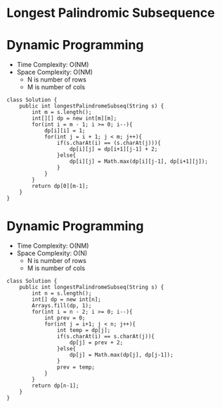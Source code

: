 # Longest Palindromic Subsequence

# Dynamic Programming

- Time Complexity: O(NM)
- Space Complexity: O(NM)
  - N is number of rows
  - M is number of cols

```
class Solution {
    public int longestPalindromeSubseq(String s) {
        int m = s.length();
        int[][] dp = new int[m][m];
        for(int i = m - 1; i >= 0; i--){
            dp[i][i] = 1;
            for(int j = i + 1; j < m; j++){
                if(s.charAt(i) == (s.charAt(j))){
                    dp[i][j] = dp[i+1][j-1] + 2;
                }else{
                    dp[i][j] = Math.max(dp[i][j-1], dp[i+1][j]);
                }
            }
        }
        return dp[0][m-1];
    }
}
```

# Dynamic Programming

- Time Complexity: O(NM)
- Space Complexity: O(N)
  - N is number of rows
  - M is number of cols

```
class Solution {
    public int longestPalindromeSubseq(String s) {
        int n = s.length();
        int[] dp = new int[n];
        Arrays.fill(dp, 1);
        for(int i = n - 2; i >= 0; i--){
            int prev = 0;
            for(int j = i+1; j < n; j++){
                int temp = dp[j];
                if(s.charAt(i) == s.charAt(j)){
                    dp[j] = prev + 2;
                }else{
                    dp[j] = Math.max(dp[j], dp[j-1]);
                }
                prev = temp;
            }
        }
        return dp[n-1];
    }
}
```
